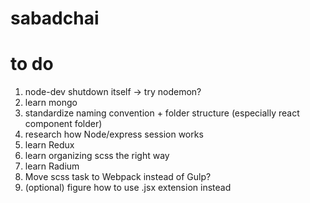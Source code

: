 # sabadchai

# to do

1. node-dev shutdown itself -> try nodemon?
2. learn mongo
3. standardize naming convention + folder structure (especially react component folder)
4. research how Node/express session works
5. learn Redux
6. learn organizing scss the right way
7. learn Radium
8. Move scss task to Webpack instead of Gulp?
9. (optional) figure how to use .jsx extension instead 
